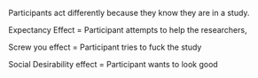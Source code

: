 Participants act differently because they know they are in a study.

Expectancy Effect = Participant attempts to help the researchers,

Screw you effect = Participant tries to fuck the study

Social Desirability effect = Participant wants to look good